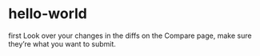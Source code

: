 # hello-world
first
Look over your changes in the diffs on the Compare page,
make sure they’re what you want to submit.
